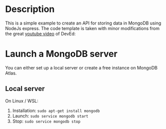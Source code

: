 # Description

This is a simple example to create an API for storing data in MongoDB using NodeJs express.
The code template is taken with minor modifications from the great [youtube video](https://www.youtube.com/watch?v=vjf774RKrLc&ab_channel=DevEd) of DevEd:

# Launch a MongoDB server

You can either set up a local server or create a free instance on MongoDB Atlas.

## Local server

On Linux / WSL:

1. Installation: `sudo apt-get install mongodb`
2. Launch: `sudo service mongodb start`
3. Stop: `sudo service mongodb stop`
